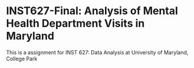 # INST627-Final: Analysis of Mental Health Department Visits in Maryland
This is a assignment for INST 627: Data Analysis at University of Maryland, College Park 
